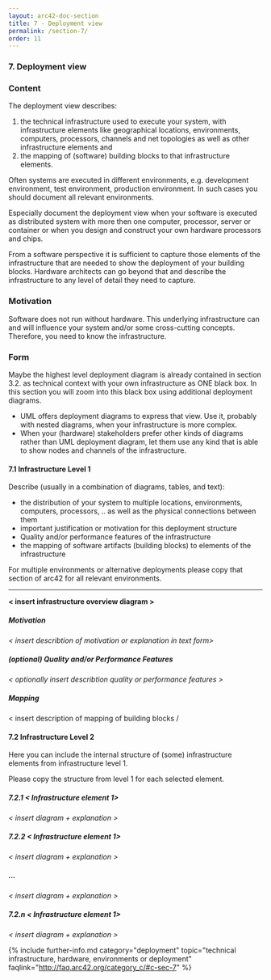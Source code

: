 ```yaml
---
layout: arc42-doc-section
title: 7 - Deployment view
permalink: /section-7/
order: 11
---
```


### 7. Deployment view

<div class="arc42-help" markdown="1">

### Content
The deployment view describes:

1. the technical infrastructure used to execute your system,
 with infrastructure elements like geographical locations, environments,
 computers, processors, channels and net topologies as well as other
 infrastructure elements and
2. the mapping of (software) building blocks to that infrastructure elements.

Often systems are executed in different environments, e.g. development environment, test environment, production environment. In such cases you should document all relevant environments.

Especially document the deployment view when your software is executed as
distributed system with more then one computer, processor, server or
container or when you design and construct your own hardware processors and
chips.

From a software perspective it is sufficient to capture those elements of the infrastructure that are needed to show the deployment of your building blocks.
Hardware architects can go beyond that and describe the infrastructure to any
level of detail they need to capture.

### Motivation
Software does not run without hardware.
This underlying infrastructure can and will influence your system and/or some
cross-cutting concepts. Therefore, you need to know the infrastructure.

### Form
Maybe the highest level deployment diagram is already contained in
section 3.2. as technical context with your own infrastructure as ONE black box. In this section you will zoom into this black box using additional deployment diagrams.

* UML offers deployment diagrams to express that view. Use it, probably with
nested diagrams, when your infrastructure is more complex.
* When your (hardware) stakeholders prefer other kinds of diagrams rather than UML
deployment diagram, let them use any kind that is able to show nodes and channels of the infrastructure.

</div>

#### 7.1 Infrastructure Level 1

<div class="arc42-help" markdown="1">
Describe (usually in a combination of diagrams, tables, and text):

* the distribution of your system to multiple locations, environments, computers, processors, .. as well as the physical connections between them
* important justification or motivation for this deployment structure
* Quality and/or performance features of the infrastructure
* the mapping of software artifacts (building blocks) to elements of the infrastructure

For multiple environments or alternative deployments please copy that section of arc42 for all relevant environments.
****
</div>

**&lt; insert infrastructure overview diagram >**


##### Motivation

_&lt; insert describtion of motivation or explanation in text form>_

##### (optional) Quality and/or Performance Features

_&lt; optionally insert describtion quality or performance features >_


##### Mapping

&lt; insert description of mapping of building blocks /
_<description of the mapping>_


#### 7.2 Infrastructure Level 2

<div class="arc42-help" markdown="1">
Here you can include the internal structure of (some) infrastructure elements from
infrastructure level 1.

Please copy the structure from level 1 for each selected element.
</div>

##### 7.2.1 _&lt; Infrastructure element 1>_

_&lt; insert diagram + explanation >_

##### 7.2.2 _&lt; Infrastructure element 1>_

_&lt; insert diagram + explanation >_

##### ...

_&lt; insert diagram + explanation >_

##### 7.2.n _&lt; Infrastructure element 1>_
_&lt; insert diagram + explanation >_

{% include further-info.md
   category="deployment"
   topic="technical infrastructure, hardware, environments or deployment"
   faqlink="http://faq.arc42.org/category_c/#c-sec-7" %}
